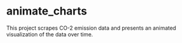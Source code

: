 # animate_charts
This project scrapes CO-2 emission data and presents an animated visualization of the data over time.
